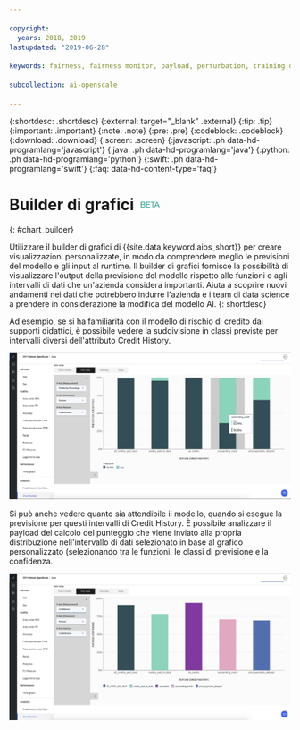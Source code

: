 ```yaml
---

copyright:
  years: 2018, 2019
lastupdated: "2019-06-28"

keywords: fairness, fairness monitor, payload, perturbation, training data, debiased

subcollection: ai-openscale

---
```


{:shortdesc: .shortdesc}
{:external: target="_blank" .external}
{:tip: .tip}
{:important: .important}
{:note: .note}
{:pre: .pre}
{:codeblock: .codeblock}
{:download: .download}
{:screen: .screen}
{:javascript: .ph data-hd-programlang='javascript'}
{:java: .ph data-hd-programlang='java'}
{:python: .ph data-hd-programlang='python'}
{:swift: .ph data-hd-programlang='swift'}
{:faq: data-hd-content-type='faq'}

# Builder di grafici ![tag beta](images/beta.png)
{: #chart_builder}

Utilizzare il builder di grafici di {{site.data.keyword.aios_short}}  per creare visualizzazioni personalizzate, in modo da comprendere meglio le previsioni del modello e gli input al runtime. Il builder di grafici fornisce la possibilità di visualizzare l'output della previsione del modello rispetto alle funzioni o agli intervalli di dati che un'azienda considera importanti. Aiuta a scoprire nuovi andamenti nei dati che potrebbero indurre l'azienda e i team di data science a prendere in considerazione la modifica del modello AI. 
{: shortdesc}

Ad esempio, se si ha familiarità con il modello di rischio di credito dai supporti didattici, è possibile vedere la suddivisione in classi previste per intervalli diversi dell'attributo Credit History. 

   ![un grafico che mostra la funzione previsione per il genere in base alla funzione età](images/by_custom_chart.png)
      
   Si può anche vedere quanto sia attendibile il modello, quando si esegue la previsione per questi intervalli di Credit History. È possibile analizzare il payload del calcolo del punteggio che viene inviato alla propria distribuzione nell'intervallo di dati selezionato in base al grafico personalizzato (selezionando tra le funzioni, le classi di previsione e la confidenza.

   ![un grafico che mostra la funzione previsione per il genere in base alla funzione età](images/by_custom_chart002.png)
   
